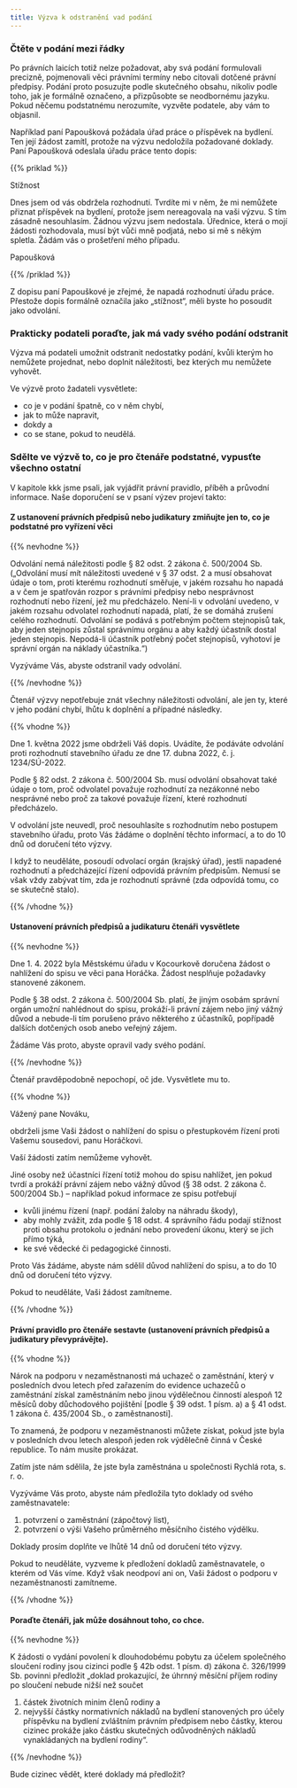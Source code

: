 ```yaml
---
title: Výzva k odstranění vad podání
---
```

### Čtěte v podání mezi řádky

Po právních laicích totiž nelze požadovat, aby svá podání formulovali precizně, pojmenovali věci právními termíny nebo citovali dotčené právní předpisy. Podání proto posuzujte podle skutečného obsahu, nikoliv podle toho, jak je formálně označeno, a přizpůsobte se neodbornému jazyku. Pokud něčemu podstatnému nerozumíte, vyzvěte podatele, aby vám to objasnil.

Například paní Papoušková požádala úřad práce o příspěvek na bydlení. Ten její žádost zamítl, protože na výzvu nedoložila požadované doklady. Paní Papoušková odeslala úřadu práce tento dopis:

{{% priklad %}}

Stížnost

Dnes jsem od vás obdržela rozhodnutí. Tvrdíte mi v něm, že mi nemůžete přiznat příspěvek na bydlení, protože jsem nereagovala na vaši výzvu. S tím zásadně nesouhlasím. Žádnou výzvu jsem nedostala. Úřednice, která o mojí žádosti rozhodovala, musí být vůči mně podjatá, nebo si mě s někým spletla. Žádám vás o prošetření mého případu.

Papoušková

{{% /priklad %}}

Z dopisu paní Papouškové je zřejmé, že napadá rozhodnutí úřadu práce. Přestože dopis formálně označila jako „stížnost“, měli byste ho posoudit jako odvolání.

### Prakticky podateli poraďte, jak má vady svého podání odstranit

Výzva má podateli umožnit odstranit nedostatky podání, kvůli kterým ho nemůžete projednat, nebo doplnit náležitosti, bez kterých mu nemůžete vyhovět.

Ve výzvě proto žadateli vysvětlete:

* co je v podání špatně, co v něm chybí,
* jak to může napravit,
* dokdy a
* co se stane, pokud to neudělá.

### Sdělte ve výzvě to, co je pro čtenáře podstatné, vypusťte všechno ostatní

V kapitole kkk jsme psali, jak vyjádřit právní pravidlo, příběh a průvodní informace. Naše doporučení se v psaní výzev projeví takto:

#### Z ustanovení právních předpisů nebo judikatury zmiňujte jen to, co je podstatné pro vyřízení věci

{{% nevhodne %}}

Odvolání nemá náležitosti podle § 82 odst. 2 zákona č. 500/2004 Sb. („Odvolání musí mít náležitosti uvedené v § 37 odst. 2 a musí obsahovat údaje o tom, proti kterému rozhodnutí směřuje, v jakém rozsahu ho napadá a v čem je spatřován rozpor s právními předpisy nebo nesprávnost rozhodnutí nebo řízení, jež mu předcházelo. Není-li v odvolání uvedeno, v jakém rozsahu odvolatel rozhodnutí napadá, platí, že se domáhá zrušení celého rozhodnutí. Odvolání se podává s potřebným počtem stejnopisů tak, aby jeden stejnopis zůstal správnímu orgánu a aby každý účastník dostal jeden stejnopis. Nepodá-li účastník potřebný počet stejnopisů, vyhotoví je správní orgán na náklady účastníka.“)

Vyzýváme Vás, abyste odstranil vady odvolání.

{{% /nevhodne %}}

Čtenář výzvy nepotřebuje znát všechny náležitosti odvolání, ale jen ty, které v jeho podání chybí, lhůtu k doplnění a případné následky.

{{% vhodne %}}

Dne 1. května 2022 jsme obdrželi Váš dopis. Uvádíte, že podáváte odvolání proti rozhodnutí stavebního úřadu ze dne 17. dubna 2022, č. j. 1234/SÚ-2022.

Podle § 82 odst. 2 zákona č. 500/2004 Sb. musí odvolání obsahovat také údaje o tom, proč odvolatel považuje rozhodnutí za nezákonné nebo nesprávné nebo proč za takové považuje řízení, které rozhodnutí předcházelo.

V odvolání jste neuvedl, proč nesouhlasíte s rozhodnutím nebo postupem stavebního úřadu, proto Vás žádáme o doplnění těchto informací, a to do 10 dnů od doručení této výzvy.

I když to neuděláte, posoudí odvolací orgán (krajský úřad), jestli napadené rozhodnutí a předcházející řízení odpovídá právním předpisům. Nemusí se však vždy zabývat tím, zda je rozhodnutí správné (zda odpovídá tomu, co se skutečně stalo).

{{% /vhodne %}}

#### Ustanovení právních předpisů a judikaturu čtenáři vysvětlete

{{% nevhodne %}}

Dne 1. 4. 2022 byla Městskému úřadu v Kocourkově doručena žádost o nahlížení do spisu ve věci pana Horáčka. Žádost nesplňuje požadavky stanovené zákonem.

Podle § 38 odst. 2 zákona č. 500/2004 Sb. platí, že jiným osobám správní orgán umožní nahlédnout do spisu, prokáží-li právní zájem nebo jiný vážný důvod a nebude-li tím porušeno právo některého z účastníků, popřípadě dalších dotčených osob anebo veřejný zájem.

Žádáme Vás proto, abyste opravil vady svého podání.

{{% /nevhodne %}}

Čtenář pravděpodobně nepochopí, oč jde. Vysvětlete mu to.

{{% vhodne %}}

Vážený pane Nováku,

obdrželi jsme Vaši žádost o nahlížení do spisu o přestupkovém řízení proti Vašemu sousedovi, panu Horáčkovi.

Vaší žádosti zatím nemůžeme vyhovět.

Jiné osoby než účastníci řízení totiž mohou do spisu nahlížet, jen pokud tvrdí a prokáží právní zájem nebo vážný důvod (§ 38 odst. 2 zákona č. 500/2004 Sb.) – například pokud informace ze spisu potřebují

* kvůli jinému řízení (např. podání žaloby na náhradu škody),
* aby mohly zvážit, zda podle § 18 odst. 4 správního řádu podají stížnost proti obsahu protokolu o jednání nebo provedení úkonu, který se jich přímo týká,
* ke své vědecké či pedagogické činnosti.

Proto Vás žádáme, abyste nám sdělil důvod nahlížení do spisu, a to do 10 dnů od doručení této výzvy.

Pokud to neuděláte, Vaši žádost zamítneme.

{{% /vhodne %}}

#### Právní pravidlo pro čtenáře sestavte (ustanovení právních předpisů a judikatury převyprávějte).

{{% vhodne %}}

Nárok na podporu v nezaměstnanosti má uchazeč o zaměstnání, který v posledních dvou letech před zařazením do evidence uchazečů o zaměstnání získal zaměstnáním nebo jinou výdělečnou činností alespoň 12 měsíců doby důchodového pojištění \[podle § 39 odst. 1 písm. a) a § 41 odst. 1 zákona č. 435/2004 Sb., o zaměstnanosti].

To znamená, že podporu v nezaměstnanosti můžete získat, pokud jste byla v posledních dvou letech alespoň jeden rok výdělečně činná v České republice. To nám musíte prokázat.

Zatím jste nám sdělila, že jste byla zaměstnána u společnosti Rychlá rota, s. r. o.

Vyzýváme Vás proto, abyste nám předložila tyto doklady od svého zaměstnavatele:

1. potvrzení o zaměstnání (zápočtový list),
2. potvrzení o výši Vašeho průměrného měsíčního čistého výdělku.

Doklady prosím doplňte ve lhůtě 14 dnů od doručení této výzvy.

Pokud to neuděláte, vyzveme k předložení dokladů zaměstnavatele, o kterém od Vás víme. Když však neodpoví ani on, Vaši žádost o podporu v nezaměstnanosti zamítneme.

{{% /vhodne %}}

#### Poraďte čtenáři, jak může dosáhnout toho, co chce.

{{% nevhodne %}}

K žádosti o vydání povolení k dlouhodobému pobytu za účelem společného sloučení rodiny jsou cizinci podle § 42b odst. 1 písm. d) zákona č. 326/1999 Sb. povinni předložit „doklad prokazující, že úhrnný měsíční příjem rodiny po sloučení nebude nižší než součet

1. částek životních minim členů rodiny a
2. nejvyšší částky normativních nákladů na bydlení stanovených pro účely příspěvku na bydlení zvláštním právním předpisem nebo částky, kterou cizinec prokáže jako částku skutečných odůvodněných nákladů vynakládaných na bydlení rodiny“.

{{% /nevhodne %}}

Bude cizinec vědět, které doklady má předložit?